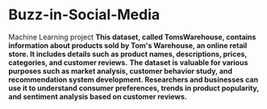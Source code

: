 # Buzz-in-Social-Media
Machine Learning project 
**This dataset, called TomsWarehouse, contains information about products sold by Tom's Warehouse, an online retail store. It includes details such as product names, descriptions, prices, categories, and customer reviews.**
**The dataset is valuable for various purposes such as market analysis, customer behavior study, and recommendation system development. Researchers and businesses can use it to understand consumer preferences, trends in product popularity, and sentiment analysis based on customer reviews.**
